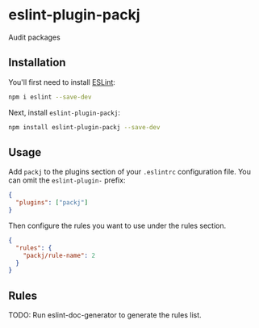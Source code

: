 # eslint-plugin-packj

Audit packages

## Installation

You'll first need to install [ESLint](https://eslint.org/):

```sh
npm i eslint --save-dev
```

Next, install `eslint-plugin-packj`:

```sh
npm install eslint-plugin-packj --save-dev
```

## Usage

Add `packj` to the plugins section of your `.eslintrc` configuration file. You can omit the `eslint-plugin-` prefix:

```json
{
  "plugins": ["packj"]
}
```

Then configure the rules you want to use under the rules section.

```json
{
  "rules": {
    "packj/rule-name": 2
  }
}
```

## Rules

<!-- begin auto-generated rules list -->

TODO: Run eslint-doc-generator to generate the rules list.

<!-- end auto-generated rules list -->
